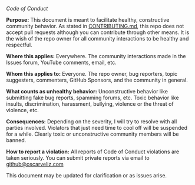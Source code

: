 *Code of Conduct*

**Purpose:**
This document is meant to facilitate healthy, constructive community behavior. As stated in [CONTRIBUTING.md](https://github.com/osveliz/numerical-veliz/blob/master/.github/CONTRIBUTING.md), this repo does not accept pull requests although you can contribute through other means. It is the wish of the repo owner for all community interactions to be healthy and respectful.

**Where this applies:**
Everywhere. The community interactions made in the Issues forum, YouTube comments, email, etc.

**Whom this applies to:**
Everyone. The repo owner, bug reporters, topic suggesters, commenters, GitHub Sponsors, and the community in general.

**What counts as unhealthy behavior:**
Unconstructive behavior like submitting fake bug reports, spamming forums, etc. Toxic behavior like insults, discrimination, harassment, bullying, violence or the threat of violence, etc.

**Consequences:**
Depending on the severity, I will try to resolve with all parties involved. Violators that just need time to cool off will be suspended for a while. Clearly toxic or unconstructive community members will be banned.

**How to report a violation:**
All reports of Code of Conduct violations are taken seriously. You can submit private reports via email to github@oscarveliz.com

This document may be updated for clarification or as issues arise. 
